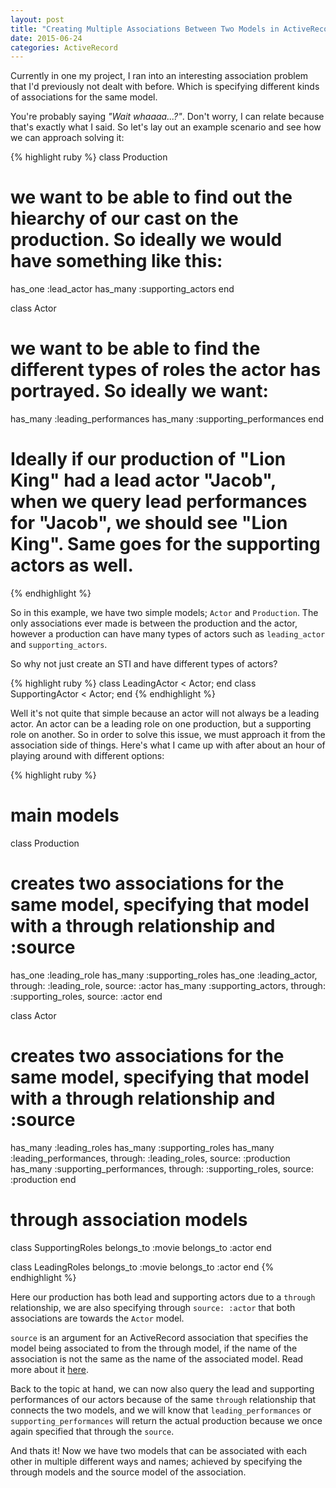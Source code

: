 ```yaml
---
layout: post
title: "Creating Multiple Associations Between Two Models in ActiveRecord"
date: 2015-06-24
categories: ActiveRecord
---
```


Currently in one my project, I ran into an interesting association problem that I'd previously not dealt with before. Which is specifying different kinds of associations for the same model.

You're probably saying <em>"Wait whaaaa...?"</em>. Don't worry, I can relate because that's exactly what I said. So let's lay out an example scenario and see how we can approach solving it:

{% highlight ruby %}
class Production
  # we want to be able to find out the hiearchy of our cast on the production. So ideally we would have something like this:
  has_one :lead_actor
  has_many :supporting_actors
end

class Actor
  # we want to be able to find the different types of roles the actor has portrayed. So ideally we want:
  has_many :leading_performances
  has_many :supporting_performances
end

# Ideally if our production of "Lion King" had a lead actor "Jacob", when we query lead performances for "Jacob", we should see "Lion King". Same goes for the supporting actors as well.
{% endhighlight %}
<br>

So in this example, we have two simple models; `Actor` and `Production`. The only associations ever made is between the production and the actor, however a production can have many types of actors such as `leading_actor` and `supporting_actors`.

So why not just create an STI and have different types of actors?

{% highlight ruby %}
class LeadingActor < Actor; end
class SupportingActor < Actor; end
{% endhighlight %}
<br>

Well it's not quite that simple because an actor will not always be a leading actor. An actor can be a leading role on one production, but a supporting role on another. So in order to solve this issue, we must approach it from the association side of things. Here's what I came up with after about an hour of playing around with different options:

{% highlight ruby %}
# main models

class Production
  # creates two associations for the same model, specifying that model with a through relationship and :source
  has_one :leading_role
  has_many :supporting_roles
  has_one :leading_actor, through: :leading_role, source: :actor
  has_many :supporting_actors, through: :supporting_roles, source: :actor
end

class Actor
  # creates two associations for the same model, specifying that model with a through relationship and :source
  has_many :leading_roles
  has_many :supporting_roles
  has_many :leading_performances, through: :leading_roles, source: :production
  has_many :supporting_performances, through: :supporting_roles, source: :production
end

# through association models

class SupportingRoles
  belongs_to :movie
  belongs_to :actor
end

class LeadingRoles
  belongs_to :movie
  belongs_to :actor
end
{% endhighlight %}
<br>

Here our production has both lead and supporting actors due to a `through` relationship, we are also specifying through `source: :actor` that both associations are towards the `Actor` model.

`source` is an argument for an ActiveRecord association that specifies the model being associated to from the through model, if the name of the association is not the same as the name of the associated model. Read more about it [here][sourcepost].

Back to the topic at hand, we can now also query the lead and supporting performances of our actors because of the same `through` relationship that connects the two models, and we will know that `leading_performances` or `supporting_performances` will return the actual production because we once again specified that through the `source`.

And thats it! Now we have two models that can be associated with each other in multiple different ways and names; achieved by specifying the through models and the source model of the association.

[sourcepost]: http://stackoverflow.com/questions/4632408/need-help-to-understand-source-option-of-has-one-has-many-through-of-rails